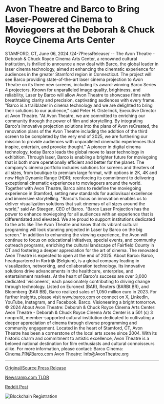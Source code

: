 # Avon Theatre and Barco to Bring Laser-Powered Cinema to Moviegoers at the Deborah & Chuck Royce Cinema Arts Center

STAMFORD, CT, June 06, 2024 /24-7PressRelease/ -- The Avon Theatre - Deborah & Chuck Royce Cinema Arts Center, a renowned cultural institution, is thrilled to announce a new deal with Barco, the global leader in laser cinema technology, aimed at enhancing the cinematic experience for audiences in the greater Stamford region in Connecticut.  The project will see Barco providing state-of-the-art laser cinema projection to Avon Theatre on its three new screens, including its award-winning Barco Series 4 projectors. Known for unparalleled image quality, brightness, and reliability, Laser by Barco will allow Avon Theatre to showcase films with breathtaking clarity and precision, captivating audiences with every frame.  "Barco is a trailblazer in cinema technology and we are delighted to bring their solutions to our audience," said Peter H. Gistelinck, Executive Director at Avon Theatre. "At Avon Theatre, we are committed to enriching our community through the power of film and storytelling. By integrating Barco's innovative projection solutions into the plans of Avon reCreated, the renovation plans of the Avon Theatre including the addition of the third screen to be completed by the very end of 2025, we are furthering our mission to provide audiences with unparalleled cinematic experiences that inspire, entertain, and provoke thought."  A pioneer in digital cinema technology, today Barco leads the global move to laser technology in exhibition. Through laser, Barco is enabling a brighter future for moviegoing that is both more operationally efficient and better for the planet. The company's cinema portfolio includes solutions for screens and theaters of all sizes, from boutique to premium large format, with options in 2K, 4K and now High Dynamic Range (HDR); reenforcing its commitment to delivering exceptional cinematic experiences to moviegoers around the world. Together with Avon Theatre, Barco aims to redefine the moviegoing experience in Stamford, setting new standards for audiovisual excellence and immersive storytelling.  "Barco's focus on innovation enables us to deliver visualization solutions that suit cinemas of all sizes around the world," said An Steegen, CEO of Barco. "Barco Laser Projection has the power to enhance moviegoing for all audiences with an experience that is differentiated and elevated. We are proud to support institutions dedicated to the arts like The Avon Theatre and know that its vibrant cultural programing will look stunning projected in Laser by Barco on the big screen."  In addition to enhancing the viewing experience, the Avon will continue to focus on educational initiatives, special events, and community outreach programs, enriching the cultural landscape of Fairfield County in CT and fostering a deeper appreciation for the art of cinema. The renovated Avon Theatre is expected to open at the end of 2025.  About Barco: Barco, headquartered in Kortrijk (Belgium), is a global company leading in visualization, networking, and collaboration technology. Its innovative solutions drive advancements in the healthcare, enterprise, and entertainment markets. At the heart of Barco's success are over 3,000 dedicated 'visioneers', each passionately contributing to driving change through technology. Listed on Euronext (BAR), Reuters (BARBt.BR), and Bloomberg (BAR BB), Barco realized sales of 1,050 million euro in 2023. For further insights, please visit www.barco.com or connect on X, LinkedIn, YouTube, Instagram, and Facebook. Barco. Visioneering a bright tomorrow. © 2024  About Avon Theatre: Deborah & Chuck Royce Cinema Arts Center: Avon Theatre - Deborah & Chuck Royce Cinema Arts Center is a 501 (c) 3 nonprofit, member-supported cultural institution dedicated to cultivating a deeper appreciation of cinema through diverse programming and community engagement. Located in the heart of Stamford, CT, Avon Theatre has been a cornerstone of the local arts scene since 2004. With its historic charm and commitment to artistic excellence, Avon Theatre is a beloved national destination for film enthusiasts and cultural connoisseurs alike.  For more information, please contact: Barco Cinema: Cinema.PR@Barco.com  Avon Theatre: Info@AvonTheatre.org 

---

[Original/Source Press Release](https://www.24-7pressrelease.com/press-release/511324/avon-theatre-and-barco-to-bring-laser-powered-cinema-to-moviegoers-at-the-deborah-chuck-royce-cinema-arts-center)
                    

[Newsramp.com TLDR](None) 



[Reddit Post](https://www.reddit.com/r/Business_NewsRamp/comments/1enhg12/avon_theatre_partners_with_barco_to_bring/) 



![Blockchain Registration](https://cdn.newsramp.app/24-7PressRelease/qrcode/246/6/wolfeJhT.webp)